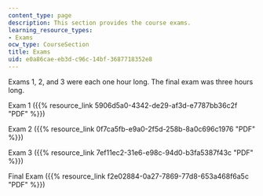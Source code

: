 ```yaml
---
content_type: page
description: This section provides the course exams.
learning_resource_types:
- Exams
ocw_type: CourseSection
title: Exams
uid: e0a86cae-eb3d-c96c-14bf-3687718352e8
---
```


Exams 1, 2, and 3 were each one hour long. The final exam was three hours long.

Exam 1 ({{% resource_link 5906d5a0-4342-de29-af3d-e7787bb36c2f "PDF" %}})

Exam 2 ({{% resource_link 0f7ca5fb-e9a0-2f5d-258b-8a0c696c1976 "PDF" %}})

Exam 3 ({{% resource_link 7ef11ec2-31e6-e98c-94d0-b3fa5387f43c "PDF" %}})

Final Exam ({{% resource_link f2e02884-0a27-7869-77d8-653a468f6a5c "PDF" %}})